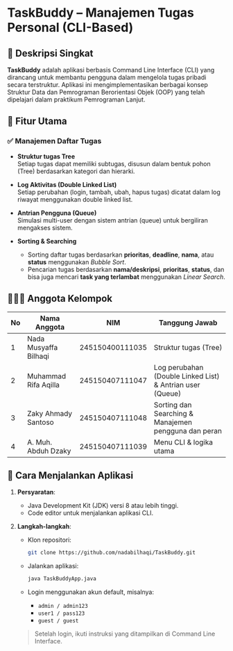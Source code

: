 # TaskBuddy – Manajemen Tugas Personal (CLI-Based)

## 📌 Deskripsi Singkat

**TaskBuddy** adalah aplikasi berbasis Command Line Interface (CLI) yang dirancang untuk membantu pengguna dalam mengelola tugas pribadi secara terstruktur. Aplikasi ini mengimplementasikan berbagai konsep Struktur Data dan Pemrograman Berorientasi Objek (OOP) yang telah dipelajari dalam praktikum Pemrograman Lanjut.

## 🧠 Fitur Utama

### ✅ Manajemen Daftar Tugas
- **Struktur tugas Tree**  
  Setiap tugas dapat memiliki subtugas, disusun dalam bentuk pohon (Tree) berdasarkan kategori dan hierarki.
  
- **Log Aktivitas (Double Linked List)**  
  Setiap perubahan (login, tambah, ubah, hapus tugas) dicatat dalam log riwayat menggunakan double linked list.
  
- **Antrian Pengguna (Queue)**  
  Simulasi multi-user dengan sistem antrian (queue) untuk bergiliran mengakses sistem.

- **Sorting & Searching**
  - Sorting daftar tugas berdasarkan **prioritas**, **deadline**, **nama**, atau **status** menggunakan *Bubble Sort*.
  - Pencarian tugas berdasarkan **nama/deskripsi**, **prioritas**, **status**, dan bisa juga mencari **task yang terlambat** menggunakan *Linear Search*.

## 🧑‍🤝‍🧑 Anggota Kelompok

| No | Nama Anggota | NIM | Tanggung Jawab |
|----|--------------|-----|----------------|
| 1 | Nada Musyaffa Bilhaqi      | 245150400111035 | Struktur tugas (Tree) |
| 2 | Muhammad Rifa Aqilla      | 245150407111047 | Log perubahan (Double Linked List) & Antrian user (Queue)|
| 3 | Zaky Ahmady Santoso      | 245150407111048 | Sorting dan Searching & Manajemen pengguna dan peran |
| 4 | A. Muh. Abduh Dzaky | 245150407111039 | Menu CLI & logika utama |

## 🚀 Cara Menjalankan Aplikasi

1. **Persyaratan**:
   - Java Development Kit (JDK) versi 8 atau lebih tinggi.
   - Code editor untuk menjalankan aplikasi CLI.

2. **Langkah-langkah**:

   - Klon repositori:
     ```bash
     git clone https://github.com/nadabilhaqi/TaskBuddy.git
     ```

   
   - Jalankan aplikasi:
     ```bash
     java TaskBuddyApp.java
     ```

   - Login menggunakan akun default, misalnya:
     - `admin / admin123`
     - `user1 / pass123`
     - `guest / guest`


   > Setelah login, ikuti instruksi yang ditampilkan di Command Line Interface.
